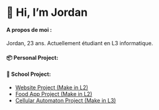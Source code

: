 # 👋 Hi, I’m Jordan

#### A propos de moi :

Jordan, 23 ans. Actuellement étudiant en L3 informatique. 


#### :package: Personal Project:

#### :pencil: School Project:

- [Website Project (Make in L2)](https://github.com/NadrojX/Website-Project)
- [Food App Project (Make in L2)](https://github.com/NadrojX/Food-App-Project)
- [Cellular Automaton Project (Make in L3)](https://github.com/NadrojX/Cellular-Automaton-Project)

<!---
NadrojX/NadrojX is a ✨ special ✨ repository because its `README.md` (this file) appears on your GitHub profile.
You can click the Preview link to take a look at your changes.
--->
